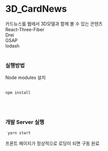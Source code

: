 # 3D_CardNews
카드뉴스를 웹에서 3D모델과 함께 볼 수 있는 콘텐츠<br>
React-Three-Fiber<br>
Drei<br>
GSAP<br>
lodash
<br>
<br>
### 실행방법
Node modules 설치
<br>
<br>

```bash
npm install
```

<br>
<br>

### 개발 Server 실행

```bash
 yarn start
```
프론트 페이지가 정상적으로 로딩이 되면 구동 완료
<br>
<br>

